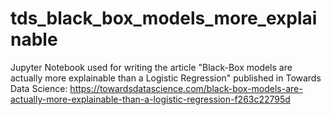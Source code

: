 # tds_black_box_models_more_explainable
Jupyter Notebook used for writing the article "Black-Box models are actually more explainable than a Logistic Regression" published in Towards Data Science: https://towardsdatascience.com/black-box-models-are-actually-more-explainable-than-a-logistic-regression-f263c22795d
